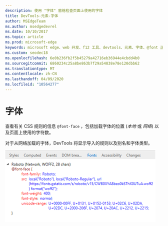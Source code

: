 ```yaml
---
description: 使用 "字体" 窗格检查页面上使用的字体
title: DevTools-元素-字体
author: MSEdgeTeam
ms.author: msedgedevrel
ms.date: 10/10/2017
ms.topic: article
ms.prod: microsoft-edge
keywords: microsoft edge、web 开发、f12 工具、devtools、元素、字体、@font 正面
ms.custom: seodec18
ms.openlocfilehash: 6e0b236fb2f5b45279a42716eb36944e4cbdd4b0
ms.sourcegitcommit: 6860234c25a8be863b7f29a54838e78e120dbb62
ms.translationtype: MT
ms.contentlocale: zh-CN
ms.lasthandoff: 04/09/2020
ms.locfileid: "10564277"
---
```

# 字体

查看有关 CSS 规则的信息 `@font-face` ，包括加载字体的位置 (*本地* 或 *网络*) 以及页面上使用的字符数。

对于从网络加载的字体，DevTools 将显示导入的规则以及别名和字体类型。

!["字体" 窗格](../media/elements_fonts.png)